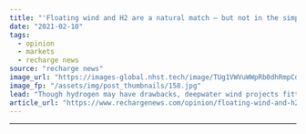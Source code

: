 ```yaml
---
title: "'Floating wind and H2 are a natural match – but not in the simple way often portrayed'"
date: "2021-02-10"
tags: 
  - opinion
  - markets
  - recharge news
source: "recharge news"
image_url: "https://images-global.nhst.tech/image/TUg1VWVuWWpRb0dhRmpCd2xDdlhsa1A2eERlTUl4WmRld0FzL2hHQ3JiND0=/nhst/binary/26622fbeccf87d1fa2a8c7c27280dae3"
image_fp: "/assets/img/post_thumbnails/158.jpg"
lead: "Though hydrogen may have drawbacks, deepwater wind projects fitted with electrolysers could be change the way we store and transport energy – and even power ships, says RV Ahilan"
article_url: "https://www.rechargenews.com/opinion/floating-wind-and-h2-are-a-natural-match-but-not-in-the-simple-way-often-portrayed/2-1-959954"
---
```


---
